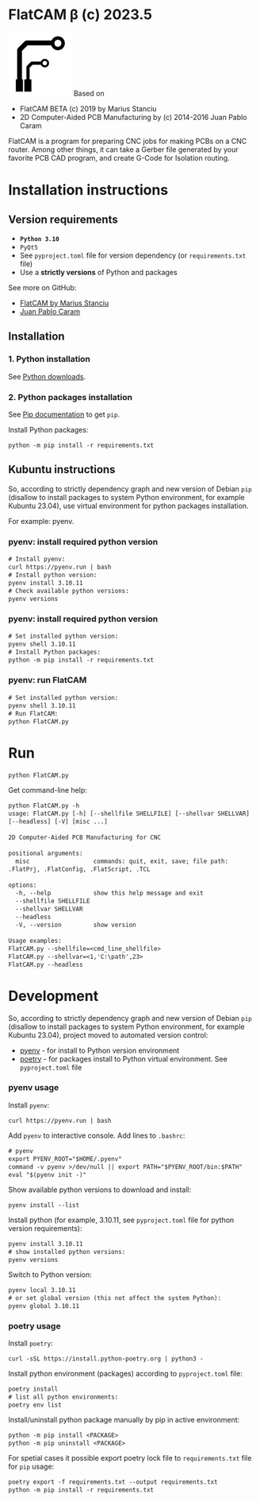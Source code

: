# FlatCAM β (c) 2023.5

![FlatCAM β](/assets/resources/flatcam_icon128.png)
Based on
* FlatCAM BETA (c) 2019 by Marius Stanciu
* 2D Computer-Aided PCB Manufacturing by (c) 2014-2016 Juan Pablo Caram

FlatCAM is a program for preparing CNC jobs for making PCBs on a CNC router.
Among other things, it can take a Gerber file generated by your favorite PCB
CAD program, and create G-Code for Isolation routing.

# Installation instructions

## Version requirements
* **`Python 3.10`**
* `PyQt5`
* See `pyproject.toml` file for version dependency (or `requirements.txt` file)
* Use a **strictly versions** of Python and packages

See more on GitHub:
* [FlatCAM by Marius Stanciu](https://github.com/MRemy2/FlatCam)
* [Juan Pablo Caram](https://github.com/Denvi/FlatCAM)

## Installation

### 1. Python installation

See [Python downloads](https://www.python.org/downloads/).

### 2. Python packages installation
See [Pip documentation](https://pip.pypa.io/en/latest/installation/) to get `pip`.

Install Python packages:
```
python -m pip install -r requirements.txt
```

## Kubuntu instructions

So, according to strictly dependency graph and new version of Debian `pip` (disallow to install packages to system Python environment, for example Kubuntu 23.04), use virtual environment for python packages installation.

For example: pyenv.

### pyenv: install required python version

```
# Install pyenv:
curl https://pyenv.run | bash
# Install python version:
pyenv install 3.10.11
# Check available python versions:
pyenv versions
```

### pyenv: install required python version

```
# Set installed python version:
pyenv shell 3.10.11
# Install Python packages:
python -m pip install -r requirements.txt
```

### pyenv: run FlatCAM

```
# Set installed python version:
pyenv shell 3.10.11
# Run FlatCAM:
python FlatCAM.py
```

# Run

```
python FlatCAM.py
```

Get command-line help:
```
python FlatCAM.py -h
usage: FlatCAM.py [-h] [--shellfile SHELLFILE] [--shellvar SHELLVAR] [--headless] [-V] [misc ...]

2D Computer-Aided PCB Manufacturing for CNC

positional arguments:
  misc                  commands: quit, exit, save; file path: .FlatPrj, .FlatConfig, .FlatScript, .TCL

options:
  -h, --help            show this help message and exit
  --shellfile SHELLFILE
  --shellvar SHELLVAR
  --headless
  -V, --version         show version

Usage examples:
FlatCAM.py --shellfile=<cmd_line_shellfile>
FlatCAM.py --shellvar=<1,'C:\path',23>
FlatCAM.py --headless
```

# Development

So, according to strictly dependency graph and new version of Debian `pip` (disallow to install packages to system Python environment, for example Kubuntu 23.04), project moved to automated version control:
* [pyenv](https://github.com/pyenv/pyenv?ysclid=lhe4n4h8za388534739#installation) - for install to Python version environment
* [poetry](https://python-poetry.org/docs/) - for packages install to Python virtual environment. See `pyproject.toml` file

### pyenv usage

Install `pyenv`:
```
curl https://pyenv.run | bash
```

Add `pyenv` to interactive console. Add lines to `.bashrc`:
```
# pyenv
export PYENV_ROOT="$HOME/.pyenv"
command -v pyenv >/dev/null || export PATH="$PYENV_ROOT/bin:$PATH"
eval "$(pyenv init -)"
```

Show available python versions to download and install:
```
pyenv install --list
```

Install python (for example, 3.10.11, see `pyproject.toml` file for python version requirements):
```
pyenv install 3.10.11
# show installed python versions:
pyenv versions
```

Switch to Python version:
```
pyenv local 3.10.11
# or set global version (this not affect the system Python):
pyenv global 3.10.11
```

### poetry usage

Install `poetry`:
```
curl -sSL https://install.python-poetry.org | python3 -
```

Install python environment (packages) according to `pyproject.toml` file:
```
poetry install
# list all python environments:
poetry env list
```

Install/uninstall python package manually by pip in active environment:
```
python -m pip install <PACKAGE>
python -m pip uninstall <PACKAGE>
```

For spetial cases it possible export poetry lock file to `requirements.txt` file for `pip` usage:
```
poetry export -f requirements.txt --output requirements.txt
python -m pip install -r requirements.txt
```
